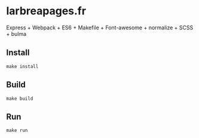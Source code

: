 larbreapages.fr
===

Express + Webpack + ES6 + Makefile + Font-awesome + normalize + SCSS + bulma

Install
---

`make install`

Build
---

`make build`

Run
---

`make run`

